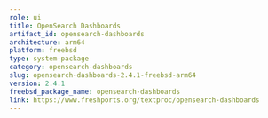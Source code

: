 ```yaml
---
role: ui
title: OpenSearch Dashboards
artifact_id: opensearch-dashboards
architecture: arm64
platform: freebsd
type: system-package
category: opensearch-dashboards
slug: opensearch-dashboards-2.4.1-freebsd-arm64
version: 2.4.1
freebsd_package_name: opensearch-dashboards
link: https://www.freshports.org/textproc/opensearch-dashboards
---
```

